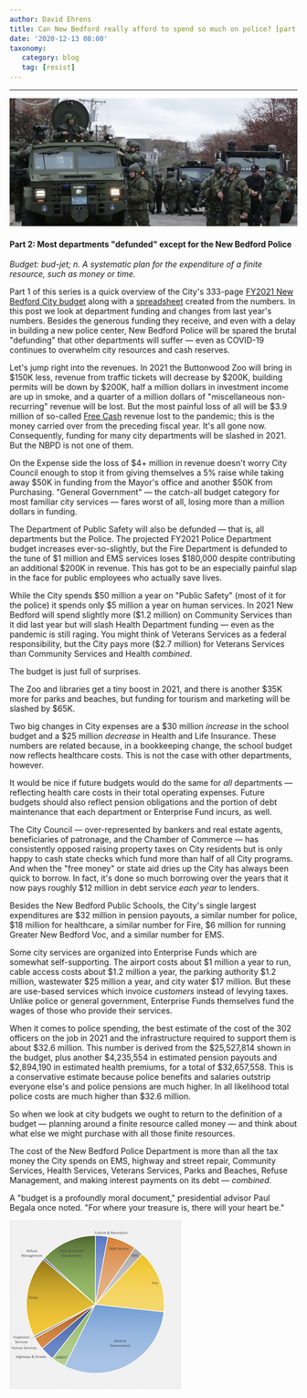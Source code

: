 ```yaml
---
author: David Ehrens
title: Can New Bedford really afford to spend so much on police? [part 2]
date: '2020-12-13 08:00'
taxonomy:
   category: blog
   tag: [resist]
---
```

---
![](watertown.jpg)

#### Part 2: Most departments "defunded" except for the New Bedford Police

*Budget: bud-jet; n. A systematic plan for the expenditure of a finite resource, such as money or time.*

Part 1 of this series is a quick overview of the City's 333-page [FY2021 New Bedford City budget](https://s3.amazonaws.com/newbedford-ma/wp-content/uploads/20201030152341/FY-2021-ADOPTED-BUDGET-DOCUMENT.pdf) along with a [spreadsheet](NBBudget2021.xlsx) created from the numbers. In this post we look at department funding and changes from last year's numbers. Besides the generous funding they receive, and even with a delay in building a new police center, New Bedford Police will be spared the brutal "defunding" that other departments will suffer — even as COVID-19 continues to overwhelm city resources and cash reserves.

Let's jump right into the revenues. In 2021 the Buttonwood Zoo will bring in \$150K less, revenue from traffic tickets will decrease by \$200K, building permits will be down by \$200K, half a million dollars in investment income are up in smoke, and a quarter of a million dollars of "miscellaneous non-recurring" revenue will be lost. But the most painful loss of all will be \$3.9 million of so-called [Free Cash](https://www.mass.gov/files/documents/2017/09/09/freecash.pdf) revenue lost to the pandemic; this is the money carried over from the preceding fiscal year. It's all gone now. Consequently, funding for many city departments will be slashed in 2021. But the NBPD is not one of them.

On the Expense side the loss of \$4+ million in revenue doesn't worry City Council enough to stop it from giving themselves a 5% raise while taking away \$50K in funding from the Mayor's office and another \$50K from Purchasing. "General Government" — the catch-all budget category for most familiar city services — fares worst of all, losing more than a million dollars in funding.

The Department of Public Safety will also be defunded — that is, all departments but the Police. The projected FY2021 Police Department budget increases ever-so-slightly, but the Fire Department is defunded to the tune of \$1 million and EMS services loses \$180,000 despite contributing an additional \$200K in revenue. This has got to be an especially painful slap in the face for public employees who actually save lives.

While the City spends \$50 million a year on "Public Safety" (most of it for the police) it spends only \$5 million a year on human services. In 2021 New Bedford will spend slightly more (\$1.2 million) on Community Services than it did last year but will slash Health Department funding — even as the pandemic is still raging. You might think of Veterans Services as a federal responsibility, but the City pays more (\$2.7 million) for Veterans Services than Community Services and Health *combined*.

The budget is just full of surprises.

The Zoo and libraries get a tiny boost in 2021, and there is another \$35K more for parks and beaches, but funding for tourism and marketing will be slashed by \$65K.

Two big changes in City expenses are a \$30 million *increase* in the school budget and a \$25 million *decrease* in Health and Life Insurance. These numbers are related because, in a bookkeeping change, the school budget now reflects healthcare costs. This is not the case with other departments, however.

It would be nice if future budgets would do the same for *all* departments — reflecting health care costs in their total operating expenses. Future budgets should also reflect pension obligations and the portion of debt maintenance that each department or Enterprise Fund incurs, as well.

The City Council — over-represented by bankers and real estate agents, beneficiaries of patronage, and the Chamber of Commerce — has consistently opposed raising property taxes on City residents but is only happy to cash state checks which fund more than half of all City programs. And when the "free money" or state aid dries up the City has always been quick to borrow. In fact, it's done so much borrowing over the years that it now pays roughly \$12 million in debt service *each year* to lenders.

Besides the New Bedford Public Schools, the City's single largest expenditures are \$32 million in pension payouts, a similar number for police, \$18 million for healthcare, a similar number for Fire, \$6 million for running Greater New Bedford Voc, and a similar number for EMS.

Some city services are organized into Enterprise Funds which are somewhat self-supporting. The airport costs about \$1 million a year to run, cable access costs about \$1.2 million a year, the parking authority \$1.2 million, wastewater \$25 million a year, and city water \$17 million. But these are use-based services which invoice *customers* instead of levying taxes. Unlike police or general government, Enterprise Funds themselves fund the wages of those who provide their services.

When it comes to police spending, the best estimate of the cost of the 302 officers on the job in 2021 and the infrastructure required to support them is about \$32.6 million. This number is derived from the \$25,527,814 shown in the budget, plus another \$4,235,554 in estimated pension payouts and \$2,894,190 in estimated health premiums, for a total of \$32,657,558. This is a conservative estimate because police benefits and salaries outstrip everyone else's and police pensions are much higher. In all likelihood total police costs are much higher than \$32.6 million.

So when we look at city budgets we ought to return to the definition of a budget — planning around a finite resource called money — and think about what else we might purchase with all those finite resources.

The cost of the New Bedford Police Department is more than all the tax money the City spends on EMS, highway and street repair, Community Services, Health Services, Veterans Services, Parks and Beaches, Refuse Management, and making interest payments on its debt — *combined*.

A "budget is a profoundly moral document," presidential advisor Paul Begala once noted. "For where your treasure is, there will your heart be."

![](c2d8f89872bd900181d180f5ff9c61c6f852ed8f.png)
